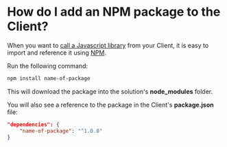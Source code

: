 # How do I add an NPM package to the Client?

When you want to [call a Javascript library](https://fable.io/docs/communicate/js-from-fable.html) from your Client, it is easy to import and reference it using [NPM](https://docs.npmjs.com/cli/npm).

Run the following command:
```bash
npm install name-of-package
```

This will download the package into the solution's **node_modules** folder. 

You will also see a reference to the package in the Client's **package.json** file: 
```json
"dependencies": {
    "name-of-package": "^1.0.0"
}
``` 

